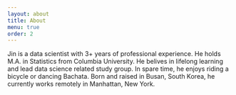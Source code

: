 ```yaml
---
layout: about
title: About
menu: true
order: 2
---
```


Jin is a data scientist with 3+ years of professional experience. He holds M.A. in Statistics from Columbia University. He belives in lifelong learning and lead data science related study group. In spare time, he enjoys riding a bicycle or dancing Bachata. Born and raised in Busan, South Korea, he currently works remotely in Manhattan, New York. 